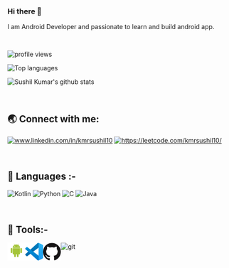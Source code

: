 ### Hi there 👋

I am Android Developer and passionate to learn and build android app.

<br>

![profile views](https://komarev.com/ghpvc/?username=kumarsushil10&color=blue)
<br>

![Top languages](https://github-readme-stats.vercel.app/api/top-langs/?username=kumarsushil10&hide=php&layout=compact)
<br>

![Sushil Kumar's github stats](https://github-readme-stats.vercel.app/api?username=kumarsushil10)

<br>

## :earth_asia: Connect with me:
<a href="https://linkedin.com/in/kmrsushil10" target="blank"><img align="center" alt="www.linkedin.com/in/kmrsushil10" height="30" width="40" /></a>
<a href="https://leetcode.com/kmrsushil10/" target="blank"><img align="center" alt="https://leetcode.com/kmrsushil10/" height="30" width="40" /></a>






<br>

## :rocket: Languages :-

![Kotlin](https://img.shields.io/badge/Kotlin-E24462?style=for-the-badge&logo=kotlin&logoColor=3670A0)
![Python](https://img.shields.io/badge/Python-3670A0?style=for-the-badge&logo=python&logoColor=ffdd54)
![C](https://img.shields.io/badge/C-000000?style=for-the-badge&logo=C&logoColor=red)
![Java](https://img.shields.io/badge/Java-B125EA?style=for-the-badge&logo=java&logoColor=f34de4)






<br>

## :rocket: Tools:-
<img align="left"  alt="android" width="40" height="40" src="https://raw.githubusercontent.com/devicons/devicon/master/icons/android/android-original-wordmark.svg"/>
<img align="left" alt="Visual Studio Code" width="40" height="40" src="https://raw.githubusercontent.com/github/explore/80688e429a7d4ef2fca1e82350fe8e3517d3494d/topics/visual-studio-code/visual-studio-code.png" />
<img align="left" alt="GitHub" width="40" height="40" src="https://raw.githubusercontent.com/github/explore/78df643247d429f6cc873026c0622819ad797942/topics/github/github.png" />
<img align="left"  alt="git" width="40" height="40" src="https://www.vectorlogo.zone/logos/git-scm/git-scm-icon.svg"/>

 
  
  
  
  
